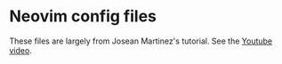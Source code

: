 # Neovim config files

These files are largely from Josean Martinez's tutorial. See the [Youtube video](https://www.youtube.com/watch?v=6pAG3BHurdM).
